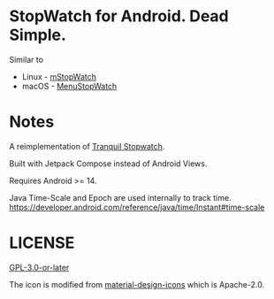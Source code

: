 # StopWatch for Android. Dead Simple.

Similar to

* Linux - [mStopWatch](https://github.com/shenlebantongying/mStopWatch_Linux)
* macOS - [MenuStopWatch](https://github.com/shenlebantongying/MenuStopWatch_macOS)

# Notes

A reimplementation of [Tranquil Stopwatch](https://github.com/tibarj/tranquilstopwatch).

Built with Jetpack Compose instead of Android Views.

Requires Android >= 14.

Java Time-Scale and Epoch are used internally to track time.
https://developer.android.com/reference/java/time/Instant#time-scale

# LICENSE

[GPL-3.0-or-later](https://spdx.org/licenses/GPL-3.0-or-later.html)

The icon is modified from [material-design-icons](https://github.com/google/material-design-icons) which is Apache-2.0.
